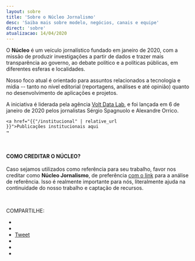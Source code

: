 ```yaml
---
layout: sobre
title: 'Sobre o Núcleo Jornalismo'
desc: 'Saiba mais sobre modelo, negócios, canais e equipe'
direct: 'sobre'
atualizacao: 14/04/2020
---
```


O **Núcleo** é um veículo jornalístico fundado em janeiro de 2020, com a missão de produzir investigações a partir de dados e trazer mais transparência ao governo, ao debate político e a políticas públicas, em diferentes esferas e localidades.

Nosso foco atual é orientado para assuntos relacionados a tecnologia e mídia -- tanto no nível editorial (reportagens, análises e até opinião) quanto no desenvolvimento de aplicações e projetos.

A iniciativa é liderada pela agência [Volt Data Lab](https://voltdata.info), e foi lançada em 6 de janeiro de 2020 pelos jornalistas Sérgio Spagnuolo e Alexandre Orrico.

<code><a href="{{"/institucional" | relative_url }}">Publicações institucionais aqui <i class="far fa-list-alt"></i> &rarr;</a></code>

<br>

#### COMO CREDITAR O NÚCLEO?

Caso sejamos utilizados como referência para seu trabalho, favor nos creditar como **Núcleo Jornalismo**, de preferência <u>com o link</u> para a análise de referência. Isso é realmente importante para nós, literalmente ajuda na continuidade do nosso trabalho e captação de recursos.

<br/>


  <p>COMPARTILHE: </p>
  <ul class="share-buttons">
  <li><a href="https://www.facebook.com/sharer/sharer.php?u=http%3A%2F%2Fnucleo.jor.br&quote=N%C3%BAcleo%20Jornalismo" target="_blank" title="Share on Facebook"><i class="fab fa-facebook-square fa-lg" aria-hidden="true"></i><span class="sr-only"></span></a></li>
  <li><a href="whatsapp://send?text=Núcleo, jornalismo, dados e transparência - https://nucleo.jor.br" target="_blank" title="Compartilhar no Facebook"><i class="fab fa-whatsapp-square fa-lg" aria-hidden="true"></i><span class="sr-only"></span></a></li>
  <li><a href="https://twitter.com/intent/tweet?source=http%3A%2F%2Fnucleo.jor.br&text=N%C3%BAcleo%20Jornalismo:%20http%3A%2F%2Fnucleo.jor.br&via=nucleojornalismo" target="_blank" title="Tweet"><i class="fab fa-twitter-square fa-lg" aria-hidden="true"></i><span class="sr-only">Tweet</span></a></li>
  <li><a href="http://www.reddit.com/submit?url=http%3A%2F%2Fnucleo.jor.br&title=N%C3%BAcleo%20Jornalismo" target="_blank" title="Compartilhe no Reddit"><i class="fab fa-reddit-square fa-lg" aria-hidden="true"></i><span class="sr-only"></span></a></li>
  <li><a href="http://www.linkedin.com/shareArticle?mini=true&url=http%3A%2F%2Fnucleo.jor.br&title=N%C3%BAcleo%20Jornalismo&summary=N%C3%BAcleo%20%C3%A9%20site%20de%20jornalismo%20que%20busca%20trazer%20transpar%C3%AAncia%20para%20informa%C3%A7%C3%B5es%2C%20debates%20e%20pol%C3%ADticas%20p%C3%BAblicas&source=http%3A%2F%2Fnucleo.jor.br" target="_blank" title="Compartilhe no LinkedIn"><i class="fab fa-linkedin fa-lg" aria-hidden="true"></i><span class="sr-only"></span></a></li>
  <li><a href="mailto:?subject=N%C3%BAcleo%20Jornalismo&body=N%C3%BAcleo%20%C3%A9%20site%20de%20jornalismo%20que%20busca%20trazer%20transpar%C3%AAncia%20para%20informa%C3%A7%C3%B5es%2C%20debates%20e%20pol%C3%ADticas%20p%C3%BAblicas:%20http%3A%2F%2Fnucleo.jor.br" target="_blank" title="Enviar email"><i class="fa fa-envelope-square fa-lg" aria-hidden="true"></i><span class="sr-only"></span></a></li>
  </ul>
